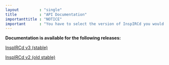 ```yaml
---
layout         : "single"
title          : "API Documentation"
importanttitle : "NOTICE"
important      : "You have to select the version of InspIRCd you would like to see API documentation for."
---
```


<strong>Documentation is available for the following releases:</strong>

[InspIRCd v3 (stable)](/api/3.0)

[InspIRCd v2 (old stable)](/api/2.0)
